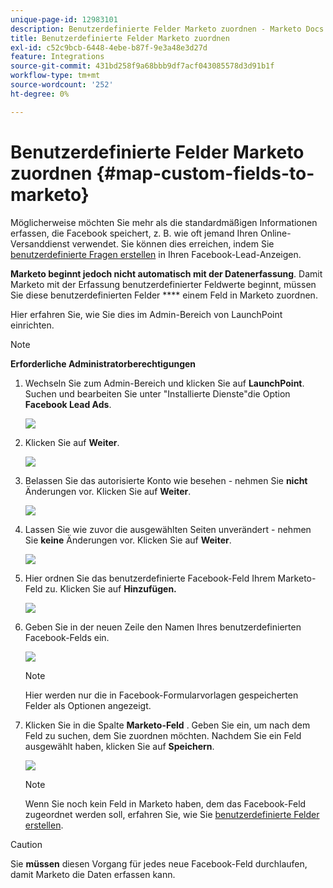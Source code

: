 ```yaml
---
unique-page-id: 12983101
description: Benutzerdefinierte Felder Marketo zuordnen - Marketo Docs - Produktdokumentation
title: Benutzerdefinierte Felder Marketo zuordnen
exl-id: c52c9bcb-6448-4ebe-b87f-9e3a48e3d27d
feature: Integrations
source-git-commit: 431bd258f9a68bbb9df7acf043085578d3d91b1f
workflow-type: tm+mt
source-wordcount: '252'
ht-degree: 0%

---
```


# Benutzerdefinierte Felder Marketo zuordnen {#map-custom-fields-to-marketo}

Möglicherweise möchten Sie mehr als die standardmäßigen Informationen erfassen, die Facebook speichert, z. B. wie oft jemand Ihren Online-Versanddienst verwendet. Sie können dies erreichen, indem Sie [benutzerdefinierte Fragen erstellen](https://www.facebook.com/business/help/774623835981457?helpref=uf_permalink) in Ihren Facebook-Lead-Anzeigen.

**Marketo beginnt jedoch nicht automatisch mit der Datenerfassung**. Damit Marketo mit der Erfassung benutzerdefinierter Feldwerte beginnt, müssen Sie diese benutzerdefinierten Felder **** einem Feld in Marketo zuordnen.

Hier erfahren Sie, wie Sie dies im Admin-Bereich von LaunchPoint einrichten.

>[!NOTE]
>
>**Erforderliche Administratorberechtigungen**

1. Wechseln Sie zum Admin-Bereich und klicken Sie auf **LaunchPoint**. Suchen und bearbeiten Sie unter &quot;Installierte Dienste&quot;die Option **Facebook Lead Ads**.

   ![](assets/image2017-10-24-9-3a32-3a16.png)

1. Klicken Sie auf **Weiter**.

   ![](assets/image2017-10-24-14-3a55-3a13.png)

1. Belassen Sie das autorisierte Konto wie besehen - nehmen Sie **nicht** Änderungen vor. Klicken Sie auf **Weiter**.

   ![](assets/image2017-10-24-14-3a56-3a48.png)

1. Lassen Sie wie zuvor die ausgewählten Seiten unverändert - nehmen Sie **keine** Änderungen vor. Klicken Sie auf **Weiter**.

   ![](assets/image2017-10-24-15-3a0-3a54.png)

1. Hier ordnen Sie das benutzerdefinierte Facebook-Feld Ihrem Marketo-Feld zu. Klicken Sie auf **Hinzufügen.**

   ![](assets/image2017-10-24-9-3a33-3a49.png)

1. Geben Sie in der neuen Zeile den Namen Ihres benutzerdefinierten Facebook-Felds ein.

   ![](assets/image2017-10-24-9-3a37-3a3.png)

   >[!NOTE]
   >
   >Hier werden nur die in Facebook-Formularvorlagen gespeicherten Felder als Optionen angezeigt.

1. Klicken Sie in die Spalte **Marketo-Feld** . Geben Sie ein, um nach dem Feld zu suchen, dem Sie zuordnen möchten. Nachdem Sie ein Feld ausgewählt haben, klicken Sie auf **Speichern**.

   ![](assets/image2017-10-24-11-3a16-3a42.png)

   >[!NOTE]
   >
   >Wenn Sie noch kein Feld in Marketo haben, dem das Facebook-Feld zugeordnet werden soll, erfahren Sie, wie Sie [benutzerdefinierte Felder erstellen](/help/marketo/product-docs/administration/field-management/create-a-custom-field-in-marketo.md).

>[!CAUTION]
>
>Sie **müssen** diesen Vorgang für jedes neue Facebook-Feld durchlaufen, damit Marketo die Daten erfassen kann.
